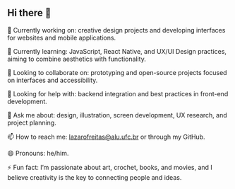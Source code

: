## Hi there 👋

🔭 Currently working on: creative design projects and developing interfaces for websites and mobile applications.

🌱 Currently learning: JavaScript, React Native, and UX/UI Design practices, aiming to combine aesthetics with functionality.

👯 Looking to collaborate on: prototyping and open-source projects focused on interfaces and accessibility.

🤔 Looking for help with: backend integration and best practices in front-end development.

💬 Ask me about: design, illustration, screen development, UX research, and project planning.

📫 How to reach me: lazarofreitas@alu.ufc.br or through my GitHub.

😄 Pronouns: he/him.

⚡ Fun fact: I’m passionate about art, crochet, books, and movies, and I believe creativity is the key to connecting people and ideas.

